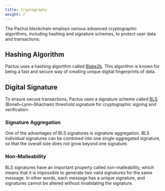 ```yaml
---
title: Cryptography
weight: 7
---
```


The Pactus blockchain employs various advanced cryptographic algorithms, including hashing and signature schemes,
to protect user data and transactions.

## Hashing Algorithm

Pactus uses a hashing algorithm called [Blake2b](https://www.blake2.net/).
This algorithm is known for being a fast and secure way of creating unique digital fingerprints of data.

## Digital Signature

To ensure secure transactions, Pactus uses a signature scheme called
[BLS](https://datatracker.ietf.org/doc/draft-irtf-cfrg-bls-signature/) (Boneh–Lynn–Shacham)
threshold signature for cryptographic signing and verification.

### Signature Aggregation

One of the advantages of BLS signatures is signature aggregation. BLS individual signatures can be
combined into one single aggregated signature, so that the overall size does not grow beyond one
signature.

### Non-Malleability

BLS signatures have an important property called non-malleability,
which means that it is impossible to generate two valid signatures for the same message.
In other words, each message has a unique signature, and signatures cannot be altered without invalidating the signature.
